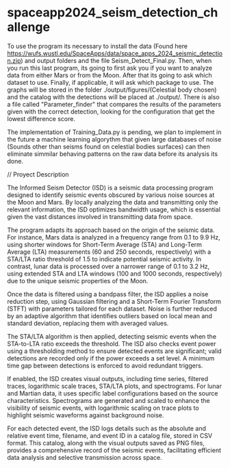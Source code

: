 # spaceapp2024_seism_detection_challenge

To use the program its necessary to install the data (Found here https://wufs.wustl.edu/SpaceApps/data/space_apps_2024_seismic_detection.zip) and output folders and the file Seism_Detect_Final.py. Then, when you run this last program, its going to first ask you if you want to analyze data from either Mars or from the Moon. After that its going to ask which dataset to use. Finally, if applicable, it will ask which package to use. The graphs will be stored in the folder ./output/figures/(Celestial body chosen) and the catalog with the detections will be placed at ./output/. There is also a file called "Parameter_finder" that compares the results of the parameters given with the correct detection, looking for the configuration that get the lowest difference score.

The implementation of Training_Data.py is pending, we plan to implement in the future a machine learning algorythm that given large databases of noise (Sounds other than seisms found on celestial bodies surfaces) can then eliminate simmilar behaving patterns on the raw data before its analysis its done.

// Proyect Description

The Informed Seism Detector (ISD) is a seismic data processing program designed to identify seismic events obscured by various noise sources at the Moon and Mars. By locally analyzing the data and transmitting only the relevant information, the ISD optimizes bandwidth usage, which is essential given the vast distances involved in transmitting data from space.

The program adapts its approach based on the origin of the seismic data. For instance, Mars data is analyzed in a frequency range from 0.1 to 9.9 Hz, using shorter windows for Short-Term Average (STA) and Long-Term Average (LTA) measurements (60 and 250 seconds, respectively) with a STA/LTA ratio threshold of 1.5 to indicate potential seismic activity. In contrast, lunar data is processed over a narrower range of 0.1 to 3.2 Hz, using extended STA and LTA windows (100 and 1000 seconds, respectively) due to the unique seismic properties of the Moon.

Once the data is filtered using a bandpass filter, the ISD applies a noise reduction step, using Gaussian filtering and a Short-Term Fourier Transform (STFT) with parameters tailored for each dataset. Noise is further reduced by an adaptive algorithm that identifies outliers based on local mean and standard deviation, replacing them with averaged values.

The STA/LTA algorithm is then applied, detecting seismic events when the STA-to-LTA ratio exceeds the threshold. The ISD also checks event power using a thresholding method to ensure detected events are significant; valid detections are recorded only if the power exceeds a set level. A minimum time gap between detections is enforced to avoid redundant triggers.

If enabled, the ISD creates visual outputs, including time series, filtered traces, logarithmic scale traces, STA/LTA plots, and spectrograms. For lunar and Martian data, it uses specific label configurations based on the source characteristics. Spectrograms are generated and scaled to enhance the visibility of seismic events, with logarithmic scaling on trace plots to highlight seismic waveforms against background noise.

For each detected event, the ISD logs details such as the absolute and relative event time, filename, and event ID in a catalog file, stored in CSV format. This catalog, along with the visual outputs saved as PNG files, provides a comprehensive record of the seismic events, facilitating efficient data analysis and selective transmission across space.
